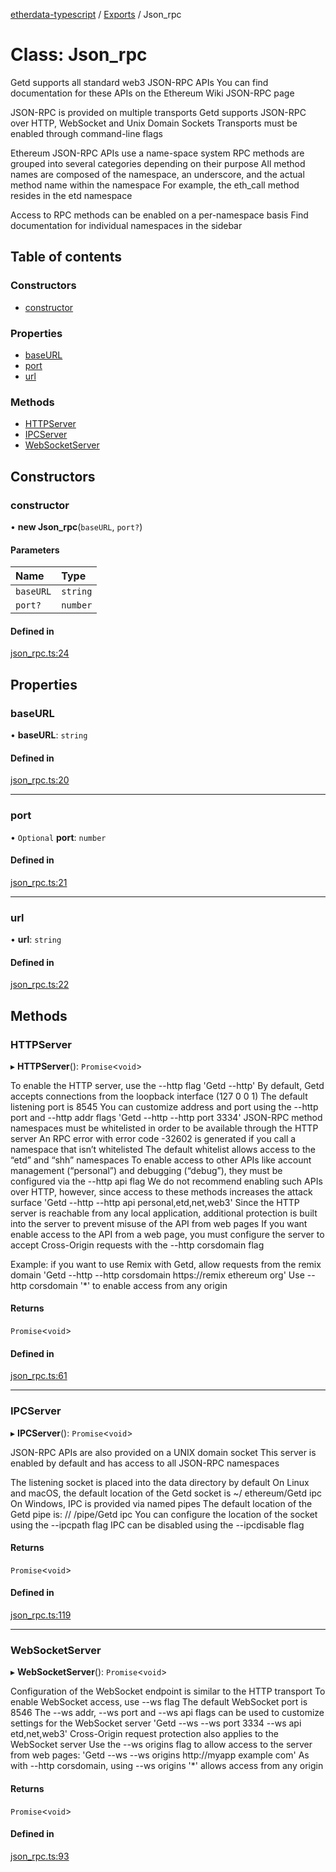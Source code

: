 [etherdata-typescript](../README.md) / [Exports](../modules.md) / Json\_rpc

# Class: Json\_rpc

Getd supports all standard web3 JSON-RPC APIs
 You can find documentation for these APIs on the  Ethereum Wiki JSON-RPC page

JSON-RPC is provided on multiple transports
 Getd supports JSON-RPC over HTTP, WebSocket and Unix  Domain Sockets
 Transports must be enabled through command-line flags

Ethereum JSON-RPC APIs use a name-space system
 RPC methods are grouped into several categories  depending on their purpose
 All method names are composed of the namespace, an underscore, and the  actual method name within the namespace
 For example, the eth_call method resides in the etd  namespace

Access to RPC methods can be enabled on a per-namespace basis
 Find documentation for individual  namespaces in the sidebar

## Table of contents

### Constructors

- [constructor](Json_rpc.md#constructor)

### Properties

- [baseURL](Json_rpc.md#baseurl)
- [port](Json_rpc.md#port)
- [url](Json_rpc.md#url)

### Methods

- [HTTPServer](Json_rpc.md#httpserver)
- [IPCServer](Json_rpc.md#ipcserver)
- [WebSocketServer](Json_rpc.md#websocketserver)

## Constructors

### constructor

• **new Json_rpc**(`baseURL`, `port?`)

#### Parameters

| Name | Type |
| :------ | :------ |
| `baseURL` | `string` |
| `port?` | `number` |

#### Defined in

[json_rpc.ts:24](https://github.com/etherdata-blockchain/etherdata-sdk/blob/904fd0a/sdk-dist/typescript/lib/json_rpc.ts#L24)

## Properties

### baseURL

• **baseURL**: `string`

#### Defined in

[json_rpc.ts:20](https://github.com/etherdata-blockchain/etherdata-sdk/blob/904fd0a/sdk-dist/typescript/lib/json_rpc.ts#L20)

___

### port

• `Optional` **port**: `number`

#### Defined in

[json_rpc.ts:21](https://github.com/etherdata-blockchain/etherdata-sdk/blob/904fd0a/sdk-dist/typescript/lib/json_rpc.ts#L21)

___

### url

• **url**: `string`

#### Defined in

[json_rpc.ts:22](https://github.com/etherdata-blockchain/etherdata-sdk/blob/904fd0a/sdk-dist/typescript/lib/json_rpc.ts#L22)

## Methods

### HTTPServer

▸ **HTTPServer**(): `Promise`<`void`\>

To enable the HTTP server, use the --http flag
 &#39;Getd --http&#39;
By default, Getd accepts connections from the loopback interface (127
0
0
1)
 The default  listening port is 8545
 You can customize address and port using  the --http
port and --http
addr flags
 &#39;Getd --http --http
port 3334&#39;
JSON-RPC method namespaces must be whitelisted in order to be available through the HTTP server
  An RPC error with error code -32602 is generated if you call a namespace that isn’t whitelisted
  The default whitelist allows access to the “etd” and “shh” namespaces
 To enable access to  other APIs like account management (“personal”) and debugging (“debug”), they must be  configured via the --http
api flag
 We do not recommend enabling such APIs over HTTP,  however, since access to these methods increases the attack surface
 &#39;Getd --http --http
api personal,etd,net,web3&#39;
Since the HTTP server is reachable from any local application, additional protection is built  into the server to prevent misuse of the API from web pages
 If you want enable access to the  API from a web page, you must configure the server to accept Cross-Origin requests with  the --http
corsdomain flag

Example: if you want to use Remix with Getd, allow requests from the remix domain
 &#39;Getd --http --http
corsdomain https://remix
ethereum
org&#39; Use --http
corsdomain &#39;*&#39; to enable access from any origin

#### Returns

`Promise`<`void`\>

#### Defined in

[json_rpc.ts:61](https://github.com/etherdata-blockchain/etherdata-sdk/blob/904fd0a/sdk-dist/typescript/lib/json_rpc.ts#L61)

___

### IPCServer

▸ **IPCServer**(): `Promise`<`void`\>

JSON-RPC APIs are also provided on a UNIX domain socket
 This server is enabled by default  and has access to all JSON-RPC namespaces

The listening socket is placed into the data directory by default
 On Linux and macOS, the  default location of the Getd socket is ~/
ethereum/Getd
ipc
On Windows, IPC is provided via named pipes
 The default location of the Getd pipe is: //
/pipe/Getd
ipc
You can configure the location of the socket using the --ipcpath flag
 IPC can be disabled  using the --ipcdisable flag

#### Returns

`Promise`<`void`\>

#### Defined in

[json_rpc.ts:119](https://github.com/etherdata-blockchain/etherdata-sdk/blob/904fd0a/sdk-dist/typescript/lib/json_rpc.ts#L119)

___

### WebSocketServer

▸ **WebSocketServer**(): `Promise`<`void`\>

Configuration of the WebSocket endpoint is similar to the HTTP transport
 To enable WebSocket  access, use --ws flag
 The default WebSocket port is 8546
  The --ws
addr, --ws
port and --ws
api flags can be used to customize settings for the  WebSocket server
 &#39;Getd --ws --ws
port 3334 --ws
api etd,net,web3&#39;
Cross-Origin request protection also applies to the WebSocket server
  Use the --ws
origins flag to allow access to the server from web pages: &#39;Getd --ws --ws
origins http://myapp
example
com&#39;
As with --http
corsdomain, using --ws
origins &#39;*&#39; allows access from any origin

#### Returns

`Promise`<`void`\>

#### Defined in

[json_rpc.ts:93](https://github.com/etherdata-blockchain/etherdata-sdk/blob/904fd0a/sdk-dist/typescript/lib/json_rpc.ts#L93)
